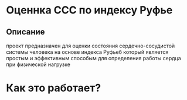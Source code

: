 # Оценнка ССС по индексу Руфье 

## Описание


проект предназначен для оценки состояния сердечно-сосудистой системы человека на основе индекса Руфьеб который является простым и эффективным способым для определения работы сердца при физической нагрузке

# Как это работает?
